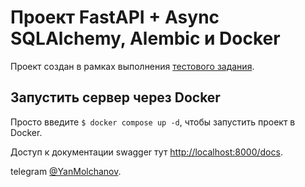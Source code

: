 # Проект FastAPI + Async SQLAlchemy, Alembic и Docker

Проект создан в рамках выполнения
[тестового задания](https://docs.google.com/document/d/1bgvA0GXB4Fbnr4E7v9uaTh18JMpVXFTxWRIZ4ht7bzM/edit?tab=t.0#heading=h.7gulhfaxzbnk).




## Запустить сервер через Docker

Просто введите `$ docker compose up -d`, чтобы запустить проект в Docker.

Доступ к документации swagger тут [http://localhost:8000/docs](http://localhost:8000/docs).

telegram [@YanMolchanov](https://t.me/YanMolchanov).